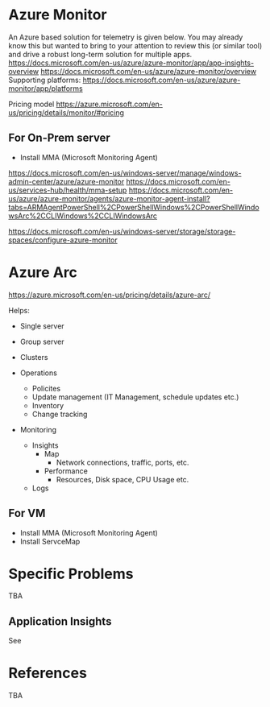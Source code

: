 # Azure Monitor

An Azure based solution for telemetry is given below. You may already know this but wanted to bring to your attention to review this (or similar tool) and drive a robust long-term solution for multiple apps.
https://docs.microsoft.com/en-us/azure/azure-monitor/app/app-insights-overview
https://docs.microsoft.com/en-us/azure/azure-monitor/overview
Supporting platforms:
https://docs.microsoft.com/en-us/azure/azure-monitor/app/platforms

Pricing model
https://azure.microsoft.com/en-us/pricing/details/monitor/#pricing

## For On-Prem server

- Install MMA (Microsoft Monitoring Agent)


https://docs.microsoft.com/en-us/windows-server/manage/windows-admin-center/azure/azure-monitor
https://docs.microsoft.com/en-us/services-hub/health/mma-setup
https://docs.microsoft.com/en-us/azure/azure-monitor/agents/azure-monitor-agent-install?tabs=ARMAgentPowerShell%2CPowerShellWindows%2CPowerShellWindowsArc%2CCLIWindows%2CCLIWindowsArc

https://docs.microsoft.com/en-us/windows-server/storage/storage-spaces/configure-azure-monitor

# Azure Arc

https://azure.microsoft.com/en-us/pricing/details/azure-arc/

Helps:
- Single server
- Group server
- Clusters

- Operations
    - Policites
    - Update management (IT Management, schedule updates etc.)
    - Inventory
    - Change tracking

    
- Monitoring
    - Insights
        - Map
            - Network connections, traffic, ports, etc.
        - Performance
            - Resources, Disk space, CPU Usage etc.
    - Logs




## For VM

- Install MMA (Microsoft Monitoring Agent)
- Install ServceMap

# Specific Problems

TBA

## Application Insights

See 

# References

TBA

